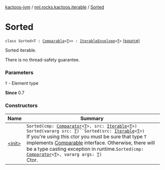 [kactoos-jvm](../../index.md) / [nnl.rocks.kactoos.iterable](../index.md) / [Sorted](./index.md)

# Sorted

`class Sorted<T : `[`Comparable`](https://kotlinlang.org/api/latest/jvm/stdlib/kotlin/-comparable/index.html)`<`[`T`](index.md#T)`>> : `[`IterableEnvelope`](../-iterable-envelope/index.md)`<`[`T`](index.md#T)`>` [(source)](https://github.com/neonailol/kactoos/blob/master/kactoos-jvm/src/main/kotlin/nnl/rocks/kactoos/iterable/Sorted.kt#L15)

Sorted iterable.

There is no thread-safety guarantee.

### Parameters

`T` - Element type

**Since**
0.7

### Constructors

| Name | Summary |
|---|---|
| [&lt;init&gt;](-init-.md) | `Sorted(cmp: `[`Comparator`](http://docs.oracle.com/javase/8/docs/api/java/util/Comparator.html)`<`[`T`](index.md#T)`>, src: `[`Iterable`](https://kotlinlang.org/api/latest/jvm/stdlib/kotlin.collections/-iterable/index.html)`<`[`T`](index.md#T)`>)`<br>`Sorted(vararg src: `[`T`](index.md#T)`)``Sorted(src: `[`Iterable`](https://kotlinlang.org/api/latest/jvm/stdlib/kotlin.collections/-iterable/index.html)`<`[`T`](index.md#T)`>)`<br>If you're using this ctor you must be sure that type `T` implements [Comparable](https://kotlinlang.org/api/latest/jvm/stdlib/kotlin/-comparable/index.html) interface. Otherwise, there will be a type casting exception in runtime.`Sorted(cmp: `[`Comparator`](http://docs.oracle.com/javase/8/docs/api/java/util/Comparator.html)`<`[`T`](index.md#T)`>, vararg args: `[`T`](index.md#T)`)`<br>Ctor. |
